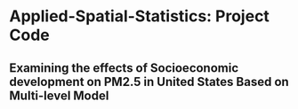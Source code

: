 # Applied-Spatial-Statistics: Project Code
## Examining the effects of Socioeconomic development on PM2.5 in United States Based on Multi-level Model
